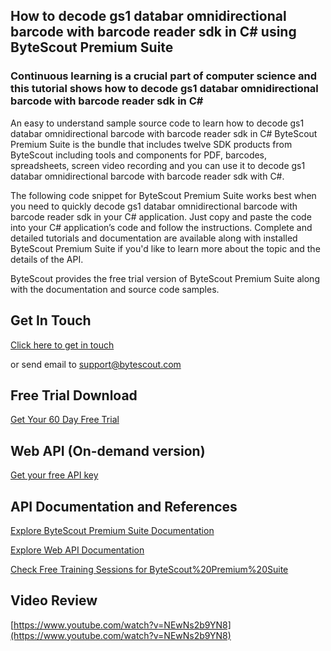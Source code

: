 ## How to decode gs1 databar omnidirectional barcode with barcode reader sdk in C# using ByteScout Premium Suite

### Continuous learning is a crucial part of computer science and this tutorial shows how to decode gs1 databar omnidirectional barcode with barcode reader sdk in C#

An easy to understand sample source code to learn how to decode gs1 databar omnidirectional barcode with barcode reader sdk in C# ByteScout Premium Suite is the bundle that includes twelve SDK products from ByteScout including tools and components for PDF, barcodes, spreadsheets, screen video recording and you can use it to decode gs1 databar omnidirectional barcode with barcode reader sdk with C#.

The following code snippet for ByteScout Premium Suite works best when you need to quickly decode gs1 databar omnidirectional barcode with barcode reader sdk in your C# application. Just copy and paste the code into your C# application’s code and follow the instructions. Complete and detailed tutorials and documentation are available along with installed ByteScout Premium Suite if you'd like to learn more about the topic and the details of the API.

ByteScout provides the free trial version of ByteScout Premium Suite along with the documentation and source code samples.

## Get In Touch

[Click here to get in touch](https://bytescout.zendesk.com/hc/en-us/requests/new?subject=ByteScout%20Premium%20Suite%20Question)

or send email to [support@bytescout.com](mailto:support@bytescout.com?subject=ByteScout%20Premium%20Suite%20Question) 

## Free Trial Download

[Get Your 60 Day Free Trial](https://bytescout.com/download/web-installer?utm_source=github-readme)

## Web API (On-demand version)

[Get your free API key](https://pdf.co/documentation/api?utm_source=github-readme)

## API Documentation and References

[Explore ByteScout Premium Suite Documentation](https://bytescout.com/documentation/index.html?utm_source=github-readme)

[Explore Web API Documentation](https://pdf.co/documentation/api?utm_source=github-readme)

[Check Free Training Sessions for ByteScout%20Premium%20Suite](https://academy.bytescout.com/)

## Video Review

[https://www.youtube.com/watch?v=NEwNs2b9YN8](https://www.youtube.com/watch?v=NEwNs2b9YN8)